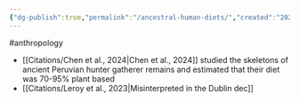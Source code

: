 ```yaml
---
{"dg-publish":true,"permalink":"/ancestral-human-diets/","created":"2024-05-09T13:57:40.908+01:00","updated":"2025-09-28T23:42:31.344+01:00"}
---
```


#anthropology 

- [[Citations/Chen et al., 2024\|Chen et al., 2024]] studied the skeletons of ancient Peruvian hunter gatherer remains and estimated that their diet was 70-95% plant based
- [[Citations/Leroy et al., 2023\|Misinterpreted in the Dublin dec]] 